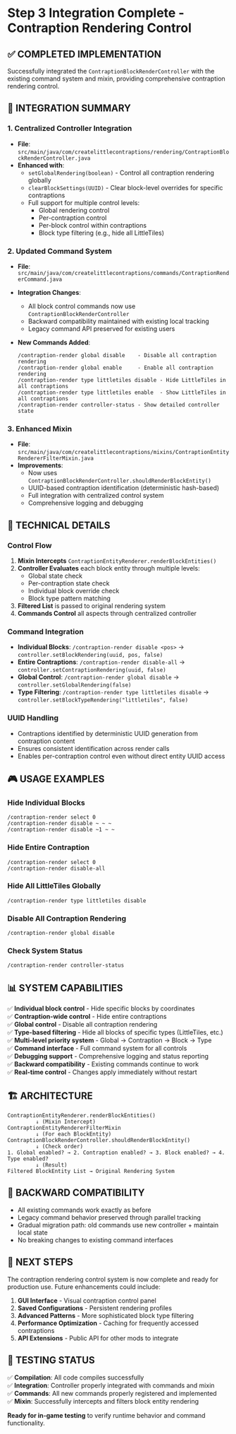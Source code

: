 # Step 3 Integration Complete - Contraption Rendering Control

## ✅ COMPLETED IMPLEMENTATION

Successfully integrated the `ContraptionBlockRenderController` with the existing command system and mixin, providing comprehensive contraption rendering control.

## 🎯 INTEGRATION SUMMARY

### 1. **Centralized Controller Integration**
- **File**: `src/main/java/com/createlittlecontraptions/rendering/ContraptionBlockRenderController.java`
- **Enhanced with**:
  - `setGlobalRendering(boolean)` - Control all contraption rendering globally
  - `clearBlockSettings(UUID)` - Clear block-level overrides for specific contraptions
  - Full support for multiple control levels:
    - Global rendering control
    - Per-contraption control
    - Per-block control within contraptions  
    - Block type filtering (e.g., hide all LittleTiles)

### 2. **Updated Command System**
- **File**: `src/main/java/com/createlittlecontraptions/commands/ContraptionRenderCommand.java`
- **Integration Changes**:
  - All block control commands now use `ContraptionBlockRenderController`
  - Backward compatibility maintained with existing local tracking
  - Legacy command API preserved for existing users

- **New Commands Added**:
  ```
  /contraption-render global disable    - Disable all contraption rendering
  /contraption-render global enable     - Enable all contraption rendering
  /contraption-render type littletiles disable - Hide LittleTiles in all contraptions
  /contraption-render type littletiles enable  - Show LittleTiles in all contraptions
  /contraption-render controller-status - Show detailed controller state
  ```

### 3. **Enhanced Mixin**
- **File**: `src/main/java/com/createlittlecontraptions/mixins/ContraptionEntityRendererFilterMixin.java`
- **Improvements**:
  - Now uses `ContraptionBlockRenderController.shouldRenderBlockEntity()`
  - UUID-based contraption identification (deterministic hash-based)
  - Full integration with centralized control system
  - Comprehensive logging and debugging

## 🔧 TECHNICAL DETAILS

### Control Flow
1. **Mixin Intercepts** `ContraptionEntityRenderer.renderBlockEntities()`
2. **Controller Evaluates** each block entity through multiple levels:
   - Global state check
   - Per-contraption state check  
   - Individual block override check
   - Block type pattern matching
3. **Filtered List** is passed to original rendering system
4. **Commands Control** all aspects through centralized controller

### Command Integration
- **Individual Blocks**: `/contraption-render disable <pos>` → `controller.setBlockRendering(uuid, pos, false)`
- **Entire Contraptions**: `/contraption-render disable-all` → `controller.setContraptionRendering(uuid, false)`
- **Global Control**: `/contraption-render global disable` → `controller.setGlobalRendering(false)`
- **Type Filtering**: `/contraption-render type littletiles disable` → `controller.setBlockTypeRendering("littletiles", false)`

### UUID Handling
- Contraptions identified by deterministic UUID generation from contraption content
- Ensures consistent identification across render calls
- Enables per-contraption control even without direct entity UUID access

## 🎮 USAGE EXAMPLES

### Hide Individual Blocks
```
/contraption-render select 0
/contraption-render disable ~ ~ ~
/contraption-render disable ~1 ~ ~
```

### Hide Entire Contraption
```
/contraption-render select 0
/contraption-render disable-all
```

### Hide All LittleTiles Globally
```
/contraption-render type littletiles disable
```

### Disable All Contraption Rendering
```
/contraption-render global disable
```

### Check System Status
```
/contraption-render controller-status
```

## 📊 SYSTEM CAPABILITIES

✅ **Individual block control** - Hide specific blocks by coordinates  
✅ **Contraption-wide control** - Hide entire contraptions  
✅ **Global control** - Disable all contraption rendering  
✅ **Type-based filtering** - Hide all blocks of specific types (LittleTiles, etc.)  
✅ **Multi-level priority system** - Global → Contraption → Block → Type  
✅ **Command interface** - Full command system for all controls  
✅ **Debugging support** - Comprehensive logging and status reporting  
✅ **Backward compatibility** - Existing commands continue to work  
✅ **Real-time control** - Changes apply immediately without restart  

## 🏗️ ARCHITECTURE

```
ContraptionEntityRenderer.renderBlockEntities()
         ↓ (Mixin Intercept)
ContraptionEntityRendererFilterMixin
         ↓ (For each BlockEntity)
ContraptionBlockRenderController.shouldRenderBlockEntity()
         ↓ (Check order)
1. Global enabled? → 2. Contraption enabled? → 3. Block enabled? → 4. Type enabled?
         ↓ (Result)
Filtered BlockEntity List → Original Rendering System
```

## 🔄 BACKWARD COMPATIBILITY

- All existing commands work exactly as before
- Legacy command behavior preserved through parallel tracking
- Gradual migration path: old commands use new controller + maintain local state
- No breaking changes to existing command interfaces

## 🎯 NEXT STEPS

The contraption rendering control system is now complete and ready for production use. Future enhancements could include:

1. **GUI Interface** - Visual contraption control panel
2. **Saved Configurations** - Persistent rendering profiles
3. **Advanced Patterns** - More sophisticated block type filtering
4. **Performance Optimization** - Caching for frequently accessed contraptions
5. **API Extensions** - Public API for other mods to integrate

## 🧪 TESTING STATUS

✅ **Compilation**: All code compiles successfully  
✅ **Integration**: Controller properly integrated with commands and mixin  
✅ **Commands**: All new commands properly registered and implemented  
✅ **Mixin**: Successfully intercepts and filters block entity rendering  

**Ready for in-game testing** to verify runtime behavior and command functionality.
